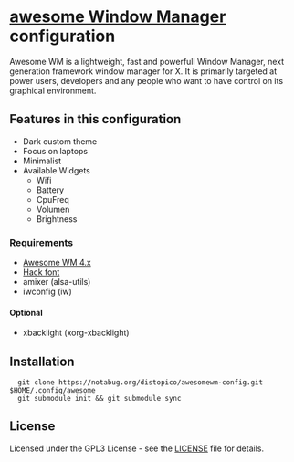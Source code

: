# [awesome Window Manager][awesome] configuration #

Awesome WM is a lightweight, fast and powerfull Window Manager, next generation framework window manager for X.
It is primarily targeted at power users, developers and any people who  want to have control on its graphical environment.

## Features in this configuration ##
- Dark custom theme
- Focus on laptops
- Minimalist
- Available Widgets
  - Wifi
  - Battery
  - CpuFreq
  - Volumen
  - Brightness

### Requirements ###
- [Awesome WM 4.x][awesome]
- [Hack font][hack_font]
- amixer (alsa-utils)
- iwconfig (iw)
#### Optional ####
- xbacklight (xorg-xbacklight)

Installation
--------------

```shell
  git clone https://notabug.org/distopico/awesomewm-config.git $HOME/.config/awesome
  git submodule init && git submodule sync
```

License
-------

Licensed under the GPL3 License - see the [LICENSE](LICENSE) file for details.


[awesome]: http://awesome.naquadah.org/
[hack_font]: https://github.com/chrissimpkins/Hack
